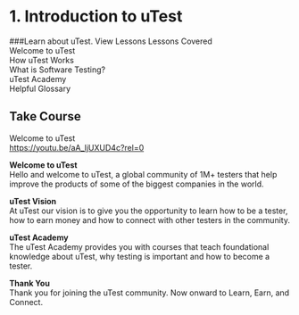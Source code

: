 
# 1. Introduction to uTest

###Learn about uTest. View Lessons
Lessons Covered  
Welcome to uTest  
How uTest Works  
What is Software Testing?  
uTest Academy  
Helpful Glossary  

## Take Course

Welcome to uTest  
https://youtu.be/aA_ljUXUD4c?rel=0


**Welcome to uTest**  
Hello and welcome to uTest, a global community of 1M+ testers that help improve the products of some of the biggest companies in the world.


**uTest Vision**  
At uTest our vision is to give you the opportunity to learn how to be a tester, how to earn money and how to connect with other testers in the community.


**uTest Academy**  
The uTest Academy provides you with courses that teach foundational knowledge about uTest, why testing is important and how to become a tester.


**Thank You**  
Thank you for joining the uTest community. Now onward to Learn, Earn, and Connect.


